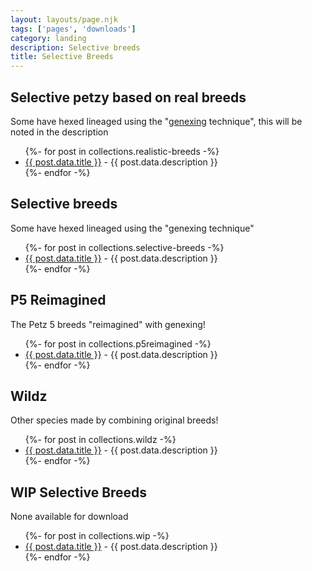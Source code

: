 ```yaml
---
layout: layouts/page.njk
tags: ['pages', 'downloads']
category: landing
description: Selective breeds
title: Selective Breeds
---
```



## Selective petzy based on real breeds
Some have hexed lineaged using the "[genexing](/genex) technique", this will be noted in the description

<ul>
{%- for post in collections.realistic-breeds -%}
<li><a href='{{ post.url }}'>{{ post.data.title }}</a>  - {{ post.data.description }}</li>
 {%- endfor -%}

</ul>


## Selective breeds
Some have hexed lineaged using the "genexing technique"
<ul>
{%- for post in collections.selective-breeds -%}
<li><a href='{{ post.url }}'>{{ post.data.title }}</a>  - {{ post.data.description }}</li>
 {%- endfor -%}

</ul>

## P5 Reimagined
The Petz 5 breeds "reimagined" with genexing!
<ul>
{%- for post in collections.p5reimagined -%}
<li><a href='{{ post.url }}'>{{ post.data.title }}</a>  - {{ post.data.description }}</li>
 {%- endfor -%}

</ul>


## Wildz
Other species made by combining original breeds!
<ul>
{%- for post in collections.wildz -%}
<li><a href='{{ post.url }}'>{{ post.data.title }}</a>  - {{ post.data.description }}</li>
 {%- endfor -%}

</ul>

## WIP Selective Breeds
None available for download
<ul>
{%- for post in collections.wip -%}
<li><a href='{{ post.url }}'>{{ post.data.title }}</a>  - {{ post.data.description }}</li>
 {%- endfor -%}

</ul>
